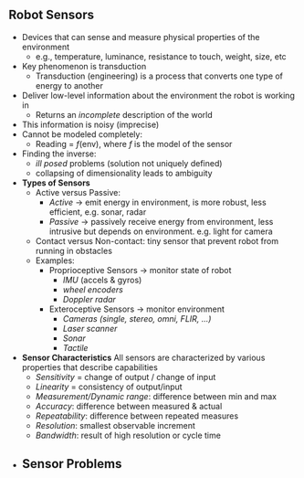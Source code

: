 ## Robot Sensors
- Devices that can sense and measure physical properties of the environment
	- e.g., temperature, luminance, resistance to touch, weight, size, etc
- Key phenomenon is transduction
	- Transduction (engineering) is a process that converts one type of energy to another
- Deliver low-level information about the environment the robot is working in
	- Returns an *incomplete* description of the world
- This information is noisy (imprecise)
- Cannot be modeled completely:
	- Reading = *f*(env), where *f* is the model of the sensor
 - Finding the inverse:
	 - *ill posed* problems (solution not uniquely defined)
	 - collapsing of dimensionality leads to ambiguity
- **Types of Sensors**
	- Active versus Passive:
		- *Active* → emit energy in environment, is more robust, less efficient, e.g. sonar, radar
		- *Passive* → passively receive energy from environment, less intrusive but depends on environment. e.g. light for camera
	- Contact versus Non-contact:  tiny sensor that prevent robot from running in obstacles
	- Examples:
		- Proprioceptive Sensors → monitor state of robot
			- *IMU* (accels & gyros)
			- *wheel encoders*
			- *Doppler radar*
		- Exteroceptive Sensors → monitor environment
			- *Cameras (single, stereo, omni, FLIR, ...)*
			- *Laser scanner*
			- *Sonar*
			- *Tactile*
- **Sensor Characteristics**
	All sensors are characterized by various properties that describe capabilities
	- *Sensitivity* = change of output / change of input
	- *Linearity* = consistency of output/input
	- *Measurement/Dynamic range*: difference between min and max
	- *Accuracy*: difference between measured & actual
	- *Repeatability*: difference between repeated measures
	- *Resolution*: smallest observable increment
	- *Bandwidth*: result of high resolution or cycle time
- **Sensor Problems**
	- 